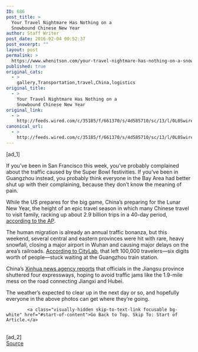 ```yaml
---
ID: 686
post_title: >
  Your Travel Nightmare Has Nothing on a
  Snowbound Chinese New Year
author: Staff Writer
post_date: 2016-02-04 00:52:37
post_excerpt: ""
layout: post
permalink: >
  https://www.whenitson.com/your-travel-nightmare-has-nothing-on-a-snowbound-chinese-new-year/
published: true
original_cats:
  - >
    gallery,Transportation,travel,China,logistics
original_title:
  - >
    Your Travel Nightmare Has Nothing on a
    Snowbound Chinese New Year
original_link:
  - >
    http://feeds.wired.com/c/35185/f/661370/s/4d585710/sc/13/l/0L0Swired0N0C20A160C0A20Cyour0Etravel0Enightmare0Ehas0Enothing0Eon0Ea0Esnowbound0Echinese0Enew0Eyear0C/story01.htm
canonical_url:
  - >
    http://feeds.wired.com/c/35185/f/661370/s/4d585710/sc/13/l/0L0Swired0N0C20A160C0A20Cyour0Etravel0Enightmare0Ehas0Enothing0Eon0Ea0Esnowbound0Echinese0Enew0Eyear0C/story01.htm
---
```

 [ad_1]
<br><div id="start-of-content"><p>If you’ve been in San Francisco this week, you’ve probably complained about the traffic caused by the Super Bowl festivities. If you’ve been in Guangzhou instead, you probably think everyone in the Bay Area had better shut up with their complaining, because they don’t know the meaning of pain.</p>
<p>While the US prepares for the big game, China’s preparing for the Lunar New Year, the height of an epic travel season in which many Chinese travel to visit family, racking up about 2.9 billion trips in a 40-day period, <a href="http://bigstory.ap.org/article/957d2e10b61145a0be63429145f7ad6f/china-braces-29-billion-trips-made-during-new-year">according to the AP</a>.</p>
<p>The human migration is already an annual traffic bonanza, but this weekend, several central and eastern provinces were hit with rare, heavy snowfall, closing a major airport in Wuhan and causing major delays on the area’s railroads. <a href="http://www.citylab.com/commute/2016/02/snow-strands-100000-new-year-travelers-in-a-chinese-train-station-year-of-the-monkey/459729/">According to CityLab</a>, that left 100,000 travelers—six digits worth of people—stuck waiting at the Guangzhou train station.</p>
<p>China’s <a href="http://news.xinhuanet.com/english/2016-01/31/c_135061983.htm" target="_blank">Xinhua news agency reports</a> that officials in the Jiangsu province shuttered four expressways, hoping to avoid traffic jams like the 1.9-mile mess on the road connecting Jiangxi and Hubei.</p>
<p>The weather’s expected to clear up in the next day or so, and hopefully everyone in the above photos can get where they’re going.</p>

			<a class="visually-hidden skip-to-text-link focusable bg-white" href="#start-of-content">Go Back to Top. Skip To: Start of Article.</a>

			
</div>
<br>[ad_2]
<br><a href="http://feeds.wired.com/c/35185/f/661370/s/4d585710/sc/13/l/0L0Swired0N0C20A160C0A20Cyour0Etravel0Enightmare0Ehas0Enothing0Eon0Ea0Esnowbound0Echinese0Enew0Eyear0C/story01.htm">Source </a>